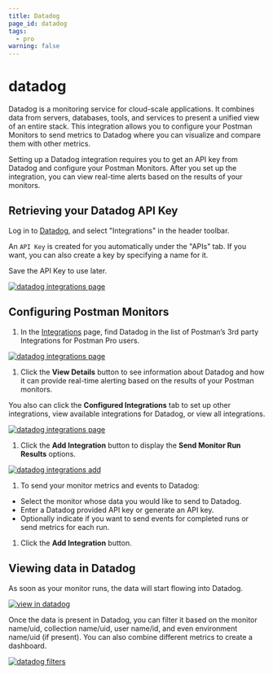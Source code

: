 ```yaml
---
title: Datadog
page_id: datadog
tags:
  - pro
warning: false
---
```


# datadog

Datadog is a monitoring service for cloud-scale applications. It combines data from servers, databases, tools, and services to present a unified view of an entire stack. This integration allows you to configure your Postman Monitors to send metrics to Datadog where you can visualize and compare them with other metrics.

Setting up a Datadog integration requires you to get an API key from Datadog and configure your Postman Monitors. After you set up the integration, you can view real-time alerts based on the results of your monitors.

## Retrieving your Datadog API Key

Log in to [Datadog](https://app.datadoghq.com/account/settings#api), and select "Integrations" in the header toolbar.

An `API Key` is created for you automatically under the "APIs" tab. If you want, you can also create a key by specifying a name for it.

Save the API Key to use later.

[![datadog integrations page](https://s3.amazonaws.com/postman-static-getpostman-com/postman-docs/58830948.png)](https://s3.amazonaws.com/postman-static-getpostman-com/postman-docs/58830948.png)

## Configuring Postman Monitors

1. In the [Integrations](https://go.postman.co/workspaces) page, find Datadog in the list of Postman’s 3rd party Integrations for Postman Pro users.

[![datadog integrations page](https://s3.amazonaws.com/postman-static-getpostman-com/postman-docs/integrations_datadog2.png)](https://s3.amazonaws.com/postman-static-getpostman-com/postman-docs/integrations_datadog2.png)

1.  Click the **View Details** button to see information about Datadog and how it can provide real-time alerting based on the results of your Postman monitors.

You also can click the **Configured Integrations** tab to set up other integrations, view available integrations for Datadog, or view all integrations.

[![datadog integrations page](https://s3.amazonaws.com/postman-static-getpostman-com/postman-docs/WS-datadog-config.png)](https://s3.amazonaws.com/postman-static-getpostman-com/postman-docs/WS-datadog-config.png)

1.  Click the **Add Integration** button to display the **Send Monitor Run Results** options.

[![datadog integrations add](https://s3.amazonaws.com/postman-static-getpostman-com/postman-docs/integrations_datadog_sendMonitor.png)](https://s3.amazonaws.com/postman-static-getpostman-com/postman-docs/integrations_datadog_sendMonitor.png)

1.  To send your monitor metrics and events to Datadog:

* Select the monitor whose data you would like to send to Datadog.
* Enter a Datadog provided API key or generate an API key.
* Optionally indicate if you want to send events for completed runs or send metrics for each run.

1.  Click the **Add Integration** button.

## Viewing data in Datadog

As soon as your monitor runs, the data will start flowing into Datadog.

[![view in datadog](https://s3.amazonaws.com/postman-static-getpostman-com/postman-docs/58831748.png)](https://s3.amazonaws.com/postman-static-getpostman-com/postman-docs/58831748.png)

Once the data is present in Datadog, you can filter it based on the monitor name/uid, collection name/uid, user name/id, and even environment name/uid \(if present\). You can also combine different metrics to create a dashboard.

[![datadog filters](https://s3.amazonaws.com/postman-static-getpostman-com/postman-docs/58831776.png)](https://s3.amazonaws.com/postman-static-getpostman-com/postman-docs/58831776.png)

